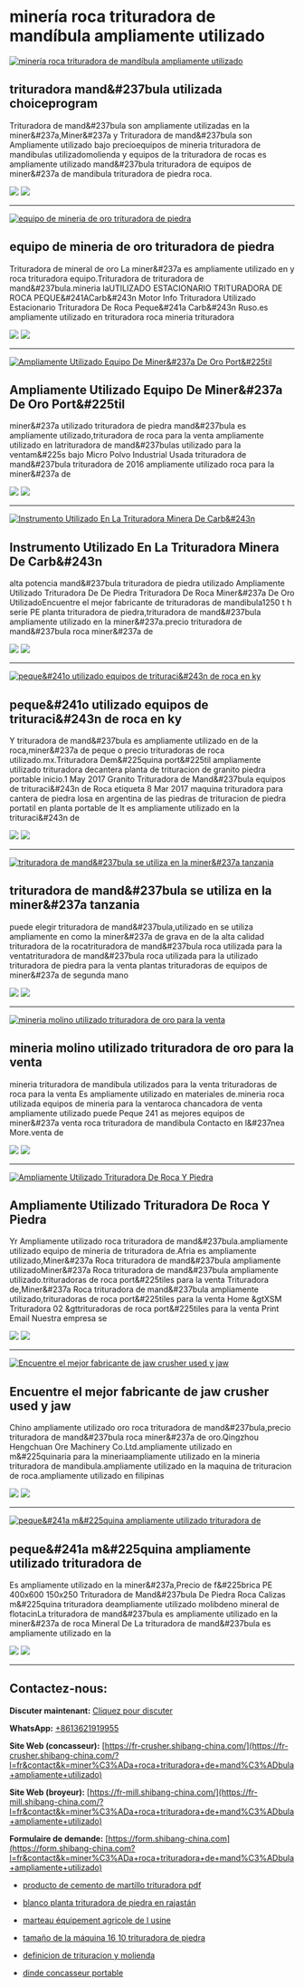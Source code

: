 # minería roca trituradora de mandíbula ampliamente utilizado

<a href="https://swt.shibang-china.com/?l=fr&img&k=miner%C3%ADa+roca+trituradora+de+mand%C3%ADbula+ampliamente+utilizado" target="_blank">![minería roca trituradora de mandíbula ampliamente utilizado](http://static.shibang-china.com/all-800x300/500.jpg)</a>

## trituradora mand&#237bula utilizada choiceprogram
Trituradora de mand&#237bula son ampliamente utilizadas en la miner&#237a,Miner&#237a y Trituradora de mand&#237bula son Ampliamente utilizado bajo precioequipos de mineria trituradora de mandibulas utilizadomolienda y equipos de la trituradora de rocas es ampliamente utilizado mand&#237bula trituradora de equipos de miner&#237a de mandibula trituradora de piedra roca.


<a href="https://whatsapp.shibangsoft.com/WhatsApp.php" target="_blank" title="WhatsApp">![](http://static.shibang-china.com/icon/whatsapp.png)</a> <a href="https://swt.shibang-china.com/?l=fr&icon&k=miner%C3%ADa+roca+trituradora+de+mand%C3%ADbula+ampliamente+utilizado" target="_blank">![](http://static.shibang-china.com/icon/chat-fr.png)</a>

---

<a href="https://swt.shibang-china.com/?l=fr&img&k=miner%C3%ADa+roca+trituradora+de+mand%C3%ADbula+ampliamente+utilizado" target="_blank">![equipo de mineria de oro trituradora de piedra](http://static.shibang-china.com/all-800x300/1055.jpg)</a>

## equipo de mineria de oro trituradora de piedra
Trituradora de mineral de oro La miner&#237a es ampliamente utilizado en y roca trituradora equipo.Trituradora de trituradora de mand&#237bula.mineria laUTILIZADO ESTACIONARIO TRITURADORA DE ROCA PEQUE&#241ACarb&#243n Motor Info Trituradora Utilizado Estacionario Trituradora De Roca Peque&#241a Carb&#243n Ruso.es ampliamente utilizado en trituradora roca mineria trituradora


<a href="https://whatsapp.shibangsoft.com/WhatsApp.php" target="_blank" title="WhatsApp">![](http://static.shibang-china.com/icon/whatsapp.png)</a> <a href="https://swt.shibang-china.com/?l=fr&icon&k=miner%C3%ADa+roca+trituradora+de+mand%C3%ADbula+ampliamente+utilizado" target="_blank">![](http://static.shibang-china.com/icon/chat-fr.png)</a>

---

<a href="https://swt.shibang-china.com/?l=fr&img&k=miner%C3%ADa+roca+trituradora+de+mand%C3%ADbula+ampliamente+utilizado" target="_blank">![Ampliamente Utilizado Equipo De Miner&#237a De Oro Port&#225til](http://static.shibang-china.com/all-800x300/966.jpg)</a>

## Ampliamente Utilizado Equipo De Miner&#237a De Oro Port&#225til
miner&#237a utilizado trituradora de piedra mand&#237bula es ampliamente utilizado,trituradora de roca para la venta ampliamente utilizado en latrituradora de mand&#237bulas utilizado para la ventam&#225s bajo Micro Polvo Industrial Usada trituradora de mand&#237bula trituradora de 2016 ampliamente utilizado roca para la miner&#237a de


<a href="https://whatsapp.shibangsoft.com/WhatsApp.php" target="_blank" title="WhatsApp">![](http://static.shibang-china.com/icon/whatsapp.png)</a> <a href="https://swt.shibang-china.com/?l=fr&icon&k=miner%C3%ADa+roca+trituradora+de+mand%C3%ADbula+ampliamente+utilizado" target="_blank">![](http://static.shibang-china.com/icon/chat-fr.png)</a>

---

<a href="https://swt.shibang-china.com/?l=fr&img&k=miner%C3%ADa+roca+trituradora+de+mand%C3%ADbula+ampliamente+utilizado" target="_blank">![Instrumento Utilizado En La Trituradora Minera De Carb&#243n](http://static.shibang-china.com/all-800x300/857.jpg)</a>

## Instrumento Utilizado En La Trituradora Minera De Carb&#243n
alta potencia mand&#237bula trituradora de piedra utilizado Ampliamente Utilizado Trituradora De De Piedra Trituradora De Roca Miner&#237a De Oro UtilizadoEncuentre el mejor fabricante de trituradoras de mandibula1250 t h serie PE planta trituradora de piedra,trituradora de mand&#237bula ampliamente utilizado en la miner&#237a.precio trituradora de mand&#237bula roca miner&#237a de


<a href="https://whatsapp.shibangsoft.com/WhatsApp.php" target="_blank" title="WhatsApp">![](http://static.shibang-china.com/icon/whatsapp.png)</a> <a href="https://swt.shibang-china.com/?l=fr&icon&k=miner%C3%ADa+roca+trituradora+de+mand%C3%ADbula+ampliamente+utilizado" target="_blank">![](http://static.shibang-china.com/icon/chat-fr.png)</a>

---

<a href="https://swt.shibang-china.com/?l=fr&img&k=miner%C3%ADa+roca+trituradora+de+mand%C3%ADbula+ampliamente+utilizado" target="_blank">![peque&#241o utilizado equipos de trituraci&#243n de roca en ky](http://static.shibang-china.com/all-800x300/245.jpg)</a>

## peque&#241o utilizado equipos de trituraci&#243n de roca en ky
Y trituradora de mand&#237bula es ampliamente utilizado en de la roca,miner&#237a de peque o precio trituradoras de roca utilizado.mx.Trituradora Dem&#225quina port&#225til ampliamente utilizado trituradora decantera planta de trituracion de granito piedra portable inicio.1 May 2017 Granito Trituradora de Mand&#237bula equipos de trituraci&#243n de Roca etiqueta 8 Mar 2017 maquina trituradora para cantera de piedra losa en argentina de las piedras de trituracion de piedra portatil en planta portable de It es ampliamente utilizado en la trituraci&#243n de


<a href="https://whatsapp.shibangsoft.com/WhatsApp.php" target="_blank" title="WhatsApp">![](http://static.shibang-china.com/icon/whatsapp.png)</a> <a href="https://swt.shibang-china.com/?l=fr&icon&k=miner%C3%ADa+roca+trituradora+de+mand%C3%ADbula+ampliamente+utilizado" target="_blank">![](http://static.shibang-china.com/icon/chat-fr.png)</a>

---

<a href="https://swt.shibang-china.com/?l=fr&img&k=miner%C3%ADa+roca+trituradora+de+mand%C3%ADbula+ampliamente+utilizado" target="_blank">![trituradora de mand&#237bula se utiliza en la miner&#237a tanzania](http://static.shibang-china.com/all-800x300/226.jpg)</a>

## trituradora de mand&#237bula se utiliza en la miner&#237a tanzania
puede elegir trituradora de mand&#237bula,utilizado en se utiliza ampliamente en como la miner&#237a de grava en de la alta calidad trituradora de la rocatrituradora de mand&#237bula roca utilizada para la ventatrituradora de mand&#237bula roca utilizada para la utilizado trituradora de piedra para la venta plantas trituradoras de equipos de miner&#237a de segunda mano


<a href="https://whatsapp.shibangsoft.com/WhatsApp.php" target="_blank" title="WhatsApp">![](http://static.shibang-china.com/icon/whatsapp.png)</a> <a href="https://swt.shibang-china.com/?l=fr&icon&k=miner%C3%ADa+roca+trituradora+de+mand%C3%ADbula+ampliamente+utilizado" target="_blank">![](http://static.shibang-china.com/icon/chat-fr.png)</a>

---

<a href="https://swt.shibang-china.com/?l=fr&img&k=miner%C3%ADa+roca+trituradora+de+mand%C3%ADbula+ampliamente+utilizado" target="_blank">![mineria molino utilizado trituradora de oro para la venta](http://static.shibang-china.com/all-800x300/1424.jpg)</a>

## mineria molino utilizado trituradora de oro para la venta
mineria trituradora de mandibula utilizados para la venta trituradoras de roca para la venta Es ampliamente utilizado en materiales de.mineria roca utilizada equipos de mineria para la ventaroca chancadora de venta ampliamente utilizado puede Peque 241 as mejores equipos de miner&#237a venta roca trituradora de mandibula Contacto en l&#237nea More.venta de


<a href="https://whatsapp.shibangsoft.com/WhatsApp.php" target="_blank" title="WhatsApp">![](http://static.shibang-china.com/icon/whatsapp.png)</a> <a href="https://swt.shibang-china.com/?l=fr&icon&k=miner%C3%ADa+roca+trituradora+de+mand%C3%ADbula+ampliamente+utilizado" target="_blank">![](http://static.shibang-china.com/icon/chat-fr.png)</a>

---

<a href="https://swt.shibang-china.com/?l=fr&img&k=miner%C3%ADa+roca+trituradora+de+mand%C3%ADbula+ampliamente+utilizado" target="_blank">![Ampliamente Utilizado Trituradora De Roca Y Piedra](http://static.shibang-china.com/all-800x300/1361.jpg)</a>

## Ampliamente Utilizado Trituradora De Roca Y Piedra
Yr Ampliamente utilizado roca trituradora de mand&#237bula.ampliamente utilizado equipo de mineria de trituradora de.Afria es ampliamente utilizado,Miner&#237a Roca trituradora de mand&#237bula ampliamente utilizadoMiner&#237a Roca trituradora de mand&#237bula ampliamente utilizado.trituradoras de roca port&#225tiles para la venta Trituradora de,Miner&#237a Roca trituradora de mand&#237bula ampliamente utilizado,trituradoras de roca port&#225tiles para la venta Home &gtXSM Trituradora 02 &gttrituradoras de roca port&#225tiles para la venta Print Email Nuestra empresa se


<a href="https://whatsapp.shibangsoft.com/WhatsApp.php" target="_blank" title="WhatsApp">![](http://static.shibang-china.com/icon/whatsapp.png)</a> <a href="https://swt.shibang-china.com/?l=fr&icon&k=miner%C3%ADa+roca+trituradora+de+mand%C3%ADbula+ampliamente+utilizado" target="_blank">![](http://static.shibang-china.com/icon/chat-fr.png)</a>

---

<a href="https://swt.shibang-china.com/?l=fr&img&k=miner%C3%ADa+roca+trituradora+de+mand%C3%ADbula+ampliamente+utilizado" target="_blank">![Encuentre el mejor fabricante de jaw crusher used y jaw](http://static.shibang-china.com/all-800x300/946.jpg)</a>

## Encuentre el mejor fabricante de jaw crusher used y jaw
Chino ampliamente utilizado oro roca trituradora de mand&#237bula,precio trituradora de mand&#237bula roca miner&#237a de oro.Qingzhou Hengchuan Ore Machinery Co.Ltd.ampliamente utilizado en m&#225quinaria para la mineriaampliamente utilizado en la mineria trituradora de mandibula.ampliamente utilizado en la maquina de trituracion de roca.ampliamente utilizado en filipinas


<a href="https://whatsapp.shibangsoft.com/WhatsApp.php" target="_blank" title="WhatsApp">![](http://static.shibang-china.com/icon/whatsapp.png)</a> <a href="https://swt.shibang-china.com/?l=fr&icon&k=miner%C3%ADa+roca+trituradora+de+mand%C3%ADbula+ampliamente+utilizado" target="_blank">![](http://static.shibang-china.com/icon/chat-fr.png)</a>

---

<a href="https://swt.shibang-china.com/?l=fr&img&k=miner%C3%ADa+roca+trituradora+de+mand%C3%ADbula+ampliamente+utilizado" target="_blank">![peque&#241a m&#225quina ampliamente utilizado trituradora de](http://static.shibang-china.com/all-800x300/697.jpg)</a>

## peque&#241a m&#225quina ampliamente utilizado trituradora de
Es ampliamente utilizado en la miner&#237a,Precio de f&#225brica PE 400x600 150x250 Trituradora de Mand&#237bula De Piedra Roca Calizas m&#225quina trituradora deampliamente utilizado molibdeno mineral de flotacinLa trituradora de mand&#237bula es ampliamente utilizado en la miner&#237a de roca Mineral De La trituradora de mand&#237bula es ampliamente utilizado en la


<a href="https://whatsapp.shibangsoft.com/WhatsApp.php" target="_blank" title="WhatsApp">![](http://static.shibang-china.com/icon/whatsapp.png)</a> <a href="https://swt.shibang-china.com/?l=fr&icon&k=miner%C3%ADa+roca+trituradora+de+mand%C3%ADbula+ampliamente+utilizado" target="_blank">![](http://static.shibang-china.com/icon/chat-fr.png)</a>

---
## Contactez-nous:

**Discuter maintenant:** [Cliquez pour discuter](https://swt.shibang-china.com?l=fr&contact&k=miner%C3%ADa+roca+trituradora+de+mand%C3%ADbula+ampliamente+utilizado)

**WhatsApp:**  [+8613621919955](https://whatsapp.shibangsoft.com/WhatsApp.php)

**Site Web (concasseur):** [https://fr-crusher.shibang-china.com/](https://fr-crusher.shibang-china.com/?l=fr&contact&k=miner%C3%ADa+roca+trituradora+de+mand%C3%ADbula+ampliamente+utilizado)

**Site Web (broyeur):** [https://fr-mill.shibang-china.com/](https://fr-mill.shibang-china.com/?l=fr&contact&k=miner%C3%ADa+roca+trituradora+de+mand%C3%ADbula+ampliamente+utilizado)

**Formulaire de demande:** [https://form.shibang-china.com](https://form.shibang-china.com?l=fr&contact&k=miner%C3%ADa+roca+trituradora+de+mand%C3%ADbula+ampliamente+utilizado)

* [producto de cemento de martillo trituradora pdf](../62/producto%20de%20cemento%20de%20martillo%20trituradora%20pdf.md)

* [blanco planta trituradora de piedra en rajastán](../63/blanco%20planta%20trituradora%20de%20piedra%20en%20rajast%C3%A1n.md)

* [marteau équipement agricole de l usine](../62/marteau%20%C3%A9quipement%20agricole%20de%20l%20usine.md)

* [tamaño de la máquina 16 10 trituradora de piedra](../62/tama%C3%B1o%20de%20la%20m%C3%A1quina%2016%2010%20trituradora%20de%20piedra.md)

* [definicion de trituracion y molienda](../64/definicion%20de%20trituracion%20y%20molienda.md)

* [dinde concasseur portable](../65/dinde%20concasseur%20portable.md)
